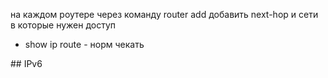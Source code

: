 на каждом роутере через команду  router add добавить next-hop и сети в которые нужен доступ
- show ip route - норм чекать


## IPv6
